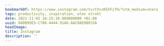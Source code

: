 ```yaml
---
bookmarkOf: https://www.instagram.com/tv/CVvzK5XFifH/?utm_medium=share_sheet
tags: productivity, inspiration, alex strohl
date: 2021-11-02 16:25:10.000000000 +01:00
uuid: 04DB99E3-C786-4444-91A6-AAC0AE0B933A
headImage:
title: Instagram
description: ''
---
```


